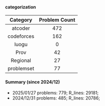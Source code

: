#### categorization
| Category      | Problem Count |
|:-----------:|:--------:|
|atcoder | 472|
|codeforces | 162|
|luogu | 0|
|Prov | 42|
|Regional | 27|
|problemset | 77|


#### Summary (since 2024/12)
- 2025/01/27   problems: 779;   R_lines: 29181;
- 2024/12/31   problems: 485;   R_lines: 20786;
